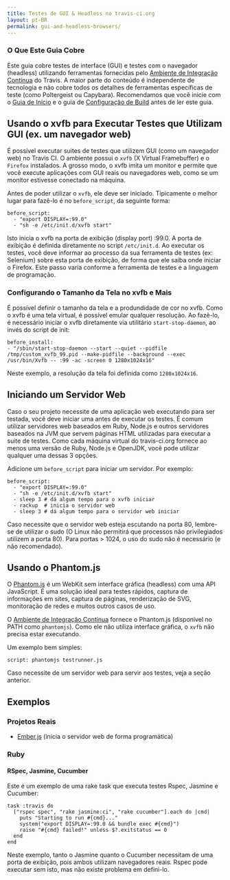 ```yaml
---
title: Testes de GUI & Headless no travis-ci.org
layout: pt-BR
permalink: gui-and-headless-browsers/
---
```


### O Que Este Guia Cobre

Este guia cobre testes de interface (GUI) e testes com o navegador (headless) utilizando ferramentas fornecidas pelo [Ambiente de Integração Contínua](/pt-BR/user/ci-environment/) do Travis. A maior parte do conteúdo é independente de tecnologia e não cobre todos os detalhes de ferramentas específicas de teste (como Poltergeist ou Capybara). Recomendamos que você inicie com o [Guia de Início](/pt-BR/docs/user/getting-started/) e o guia de [Configuração de Build](/pt-BR/docs/user/build-configuration/) antes de ler este guia.

## Usando o xvfb para Executar  Testes que Utilizam GUI (ex. um navegador web)

É possível executar suites de testes que utilizem GUI (como um navegador web) no Travis CI. O ambiente possui o `xvfb` (X Virtual Framebuffer) e o `Firefox` instalados. A grosso modo, o xvfb imita um monitor e permite que você execute aplicações com GUI reais ou navegadores web, como se um monitor estivesse conectado na máquina.

Antes de poder utilizar o `xvfb`, ele deve ser iniciado. Tipicamente o melhor lugar para fazê-lo é no `before_script`, da seguinte forma:

    before_script:
      - "export DISPLAY=:99.0"
      - "sh -e /etc/init.d/xvfb start"

Isto inicia o xvfb na porta de exibição (display port) :99.0. A porta de exibição é definida diretamente no script `/etc/init.d`. Ao executar os testes, você deve informar ao processo da sua ferramenta de testes (ex: Selenium) sobre esta porta de exibição, de forma que ele saiba onde iniciar o Firefox. Este passo varia conforme a ferramenta de testes e a linguagem de programação.

### Configurando o Tamanho da Tela no xvfb e Mais

É possível definir o tamanho da tela e a produndidade de cor no xvfb. Como o xvfb é uma tela virtual, é possível emular qualquer resolução. Ao fazê-lo, é necessário iniciar o xvfb diretamente via utilitário `start-stop-daemon`, ao invés do script de init:

    before_install:
    - "/sbin/start-stop-daemon --start --quiet --pidfile /tmp/custom_xvfb_99.pid --make-pidfile --background --exec /usr/bin/Xvfb -- :99 -ac -screen 0 1280x1024x16"
    
Neste exemplo, a resolução da tela foi definida como `1280x1024x16`.

## Iniciando um Servidor Web

Caso o seu projeto necessite de uma aplicação web executando para ser testada, você deve iniciar uma antes de executar os testes. É comum utilizar servidores web baseados em Ruby, Node.js e outros servidores baseados na JVM que servem páginas HTML utilizadas para executar a suite de testes. Como cada máquina virtual do travis-ci.org fornece ao menos uma versão de Ruby, Node.js e OpenJDK, você pode utilizar qualquer uma dessas 3 opções.


Adicione um `before_script` para iniciar um servidor. Por exemplo:

    before_script:
      - "export DISPLAY=:99.0"
      - "sh -e /etc/init.d/xvfb start"
      - sleep 3 # dá algum tempo para o xvfb iniciar
      - rackup  # inicia o servidor web
      - sleep 3 # dá algum tempo para o servidor web iniciar

Caso necessite que o servidor web esteja escutando na porta 80, lembre-se de utilizar o sudo (O Linux não permitirá que processos não privilegiados utilizem a porta 80). Para portas > 1024, o uso do sudo não é necessário (e não recomendado).


## Usando o Phantom.js

O [Phantom.js](http://phantomjs.org/) é um WebKit sem interface gráfica (headless) com uma API JavaScript. É uma solução ideal para testes rápidos, captura de informações em sites, captura de páginas, renderização de SVG, monitoração de redes e muitos outros casos de uso.

O [Ambiente de Integração Contínua](/pt-BR/user/ci-environment/) fornece o Phantom.js (disponível no PATH como `phantomjs`). Como ele não utiliza interface gráfica, o `xvfb` não precisa estar executando.

Um exemplo bem simples:

    script: phantomjs testrunner.js
    
Caso necessite de um servidor web para servir aos testes, veja a seção anterior.

## Exemplos

### Projetos Reais

 * [Ember.js](https://github.com/emberjs/ember.js/blob/master/.travis.yml) (inicia o servidor web de forma programática)


### Ruby

#### RSpec, Jasmine, Cucumber

Este é um exemplo de uma rake task que executa testes Rspec, Jasmine e Cucumber:

    task :travis do
      ["rspec spec", "rake jasmine:ci", "rake cucumber"].each do |cmd|
        puts "Starting to run #{cmd}..."
        system("export DISPLAY=:99.0 && bundle exec #{cmd}")
        raise "#{cmd} failed!" unless $?.exitstatus == 0
      end
    end

Neste exemplo, tanto o Jasmine quanto o Cucumber necessitam de uma porta de exibição, pois ambos utilizam navegadores reais. Rspec pode executar sem isto, mas não existe problema em defini-lo.
